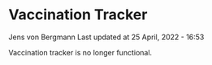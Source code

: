 Vaccination Tracker
================
Jens von Bergmann
Last updated at 25 April, 2022 - 16:53

Vaccination tracker is no longer functional.
